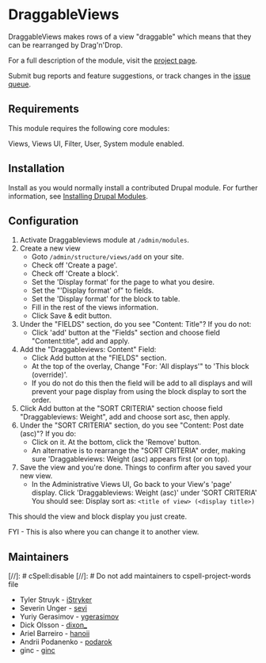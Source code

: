 # DraggableViews

DraggableViews makes rows of a view "draggable" which means that they can be rearranged by Drag'n'Drop.

For a full description of the module, visit the
[project page](https://www.drupal.org/project/draggableviews).

Submit bug reports and feature suggestions, or track changes in the
[issue queue](https://www.drupal.org/project/issues/draggableviews).


## Requirements

This module requires the following core modules:

Views, Views UI, Filter, User, System module enabled.


## Installation

Install as you would normally install a contributed Drupal module. For further
information, see
[Installing Drupal Modules](https://www.drupal.org/docs/extending-drupal/installing-drupal-modules).


## Configuration

1. Activate Draggableviews module at `/admin/modules`.
2. Create a new view
    - Goto `/admin/structure/views/add` on your site.
    - Check off 'Create a page'.
    - Check off 'Create a block'.
    - Set the 'Display format' for the page to what you desire.
    - Set the "'Display format' of" to fields.
    - Set the 'Display format' for the block to table.
    - Fill in the rest of the views information.
    - Click Save & edit button.
3. Under the "FIELDS" section, do you see "Content: Title"?  If you do not:
    - Click 'add' button at the "Fields" section and choose field
      "Content:title", add and apply.
4. Add the "Draggableviews: Content" Field:
    - Click Add button at the "FIELDS" section.
    - At the top of the overlay, Change "For: 'All displays'" to 'This block
      (override)'.
    - If you do not do this then the field will be add to all displays and
      will prevent your page display from using the block display to sort the
      order.
5. Click Add button at the "SORT CRITERIA" section choose field
   "Draggableviews: Weight", add and choose sort asc, then apply.
6. Under the "SORT CRITERIA" section, do you see "Content: Post date (asc)"?
   If you do:
    - Click on it.  At the bottom, click the 'Remove' button.
    - An alternative is to rearrange the "SORT CRITERIA" order, making sure
     'Draggableviews: Weight (asc) appears first (or on top).
7. Save the view and you're done.
   Things to confirm after you saved your new view.
    - In the Administrative Views UI, Go back to your View's 'page' display.
      Click 'Draggableviews: Weight (asc)' under 'SORT CRITERIA'
      You should see:
      Display sort as:
      `<title of view> (<display title>)`

  This should the view and block display you just create.

  FYI - This is also where you can change it to another view.


## Maintainers
[//]: # cSpell:disable
[//]: # Do not add maintainers to cspell-project-words file

- Tyler Struyk - [iStryker](https://www.drupal.org/u/istryker)
- Severin Unger - [sevi](https://www.drupal.org/u/sevi)
- Yuriy Gerasimov - [ygerasimov](https://www.drupal.org/u/ygerasimov)
- Dick Olsson - [dixon_](https://www.drupal.org/u/dixon_)
- Ariel Barreiro - [hanoii](https://www.drupal.org/u/hanoii)
- Andrii Podanenko - [podarok](https://www.drupal.org/u/podarok)
- ginc - [ginc](https://www.drupal.org/u/ginc)
